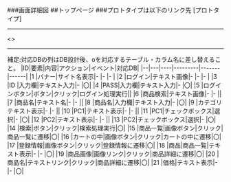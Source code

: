 ###画面詳細図
##トップページ
###プロトタイプは以下のリンク先
[プロトタイプ]
*****
<>

*****
補足:対応DBの列はDB設計後、oを対応するテーブル・カラム名に差し替えること。
|ID|要素|内容|アクション|イベント|対応DB|
|--|---|----|---------|-------|------|
|1  |バナー|サイト名表示|-  |-   |-     |
|2  |ログイン|テキスト画像|- |-  |-     |
|3  |ID  |入力欄|テキスト入力|-  |〇|
|4  |PASS|入力欄|テキスト入力|-  |〇|
|5  |ログインボタン|ボタン|クリック|ログイン処理実行||
|6  |商品検索|テキスト画像|-    |-     ||
|7  |商品名|テキスト名|-    |-       ||
|8  |商品名|入力欄|テキスト入力|-   |〇|
|9  |カテゴリテキスト表示|-    |-     ||
|10 |PC1|テキスト表示|-    |-     ||
|11 |PC1|チェックボックス|選択|-   |〇|
|12 |PC2|テキスト表示|-    |-     ||
|13 |PC2|チェックボックス|選択|-   |〇|
|14 |検索|ボタン|クリック|検索処理実行|〇|
|15 |商品一覧|画像ボタン|クリック|商品一覧に遷移|〇|
|16 |カートの中|画像ボタン|クリック|カートの中に遷移|〇|
|17 |登録情報|画像ボタン|クリック|登録情報に遷移|〇|
|18 |商品|商品一覧|テキスト表示|-     |-     |〇|
|19 |商品画像|画像リンク|クリック|商品詳細に遷移|〇|
|20 |商品名|テキストリンク|クリック|商品詳細に遷移|〇|
|21 |価格|テキスト表示|-    |-     |〇|

